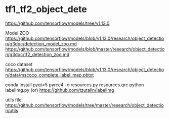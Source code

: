 # tf1_tf2_object_dete



https://github.com/tensorflow/models/tree/v1.13.0

Model ZOO
https://github.com/tensorflow/models/blob/v1.13.0/research/object_detection/g3doc/detection_model_zoo.md
https://github.com/tensorflow/models/blob/master/research/object_detection/g3doc/tf2_detection_zoo.md

coco dataset 
https://github.com/tensorflow/models/blob/v1.13.0/research/object_detection/data/mscoco_complete_label_map.pbtxt

conda install pyqt=5
pyrcc4 -o resources.py resources.qrc
python labelImg.py
(or) 
https://github.com/tzutalin/labelImg

utils file: https://github.com/tensorflow/models/tree/master/research/object_detection/utils
